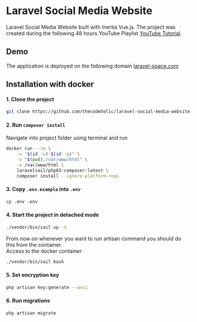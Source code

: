 # Laravel Social Media Website
Laravel Social Media Website built with Inertia Vue.js. The project was created during the following 48 hours YouTube Playlist [YouTube Tutorial](https://www.youtube.com/watch?v=4iiEyOKhvao&list=PLLQuc_7jk__Wa8IoZ2s0J-ql_MIisndtZ).

## Demo
The application is deployed on the following domain [laravel-space.com](https://laravel-space.com/)

## Installation with docker

#### 1. Clone the project
```bash
git clone https://github.com/thecodeholic/laravel-social-media-website.git
```

#### 2. Run `composer install`
Navigate into project folder using terminal and run

```bash
docker run --rm \
    -u "$(id -u):$(id -g)" \
    -v "$(pwd):/var/www/html" \
    -w /var/www/html \
    laravelsail/php83-composer:latest \
    composer install --ignore-platform-reqs
```

#### 3. Copy `.env.example` into `.env`

```bash
cp .env .env
```

#### 4. Start the project in detached mode

```bash
./vendor/bin/sail up -d
```
From now on whenever you want to run artisan command you should do this from the container. <br>
Access to the docker container
```bash
./vendor/bin/sail bash
```

#### 5. Set encryption key

```bash
php artisan key:generate --ansi
```

#### 6. Run migrations

```bash
php artisan migrate
```

